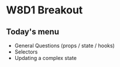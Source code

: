 # W8D1 Breakout

## Today's menu

- General Questions (props / state / hooks)
- Selectors
- Updating a complex state